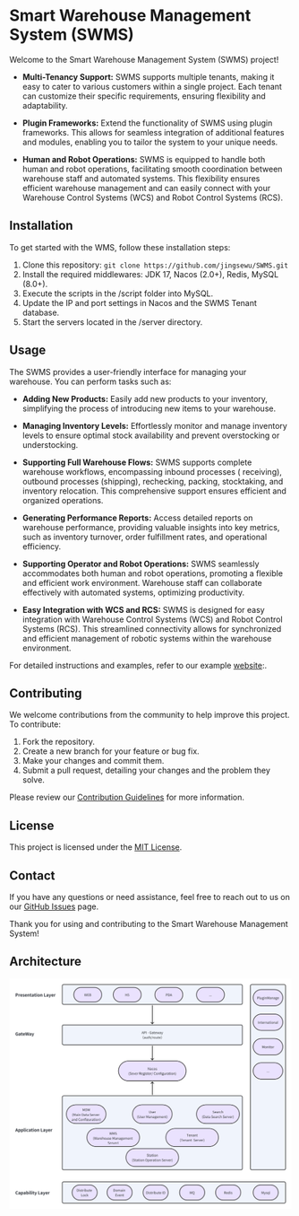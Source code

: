 # Smart Warehouse Management System (SWMS)

Welcome to the Smart Warehouse Management System (SWMS) project!

- **Multi-Tenancy Support:** SWMS supports multiple tenants, making it easy to cater to various customers within a
  single project. Each tenant can customize their specific requirements, ensuring flexibility and adaptability.

- **Plugin Frameworks:** Extend the functionality of SWMS using plugin frameworks. This allows for seamless integration
  of additional features and modules, enabling you to tailor the system to your unique needs.

- **Human and Robot Operations:** SWMS is equipped to handle both human and robot operations, facilitating smooth
  coordination between warehouse staff and automated systems. This flexibility ensures efficient warehouse management
  and can easily connect with your Warehouse Control Systems (WCS) and Robot Control Systems (RCS).

## Installation

To get started with the WMS, follow these installation steps:

1. Clone this repository: `git clone https://github.com/jingsewu/SWMS.git`
2. Install the required middlewares: JDK 17, Nacos (2.0+), Redis, MySQL (8.0+).
3. Execute the scripts in the /script folder into MySQL.
4. Update the IP and port settings in Nacos and the SWMS Tenant database.
5. Start the servers located in the /server directory.

## Usage

The SWMS provides a user-friendly interface for managing your warehouse. You can perform tasks such as:

- **Adding New Products:** Easily add new products to your inventory, simplifying the process of introducing new items
  to your warehouse.

- **Managing Inventory Levels:** Effortlessly monitor and manage inventory levels to ensure optimal stock availability
  and prevent overstocking or understocking.

- **Supporting Full Warehouse Flows:** SWMS supports complete warehouse workflows, encompassing inbound processes (
  receiving), outbound processes (shipping), rechecking, packing, stocktaking, and inventory relocation. This
  comprehensive support ensures efficient and organized operations.

- **Generating Performance Reports:** Access detailed reports on warehouse performance, providing valuable insights into
  key metrics, such as inventory turnover, order fulfillment rates, and operational efficiency.

- **Supporting Operator and Robot Operations:** SWMS seamlessly accommodates both human and robot operations, promoting
  a flexible and efficient work environment. Warehouse staff can collaborate effectively with automated systems,
  optimizing productivity.

- **Easy Integration with WCS and RCS:** SWMS is designed for easy integration with Warehouse Control Systems (WCS) and
  Robot Control Systems (RCS). This streamlined connectivity allows for synchronized and efficient management of robotic
  systems within the warehouse environment.

For detailed instructions and examples, refer to our example [website](http://test.smartswms.xyz/):.

## Contributing

We welcome contributions from the community to help improve this project. To contribute:

1. Fork the repository.
2. Create a new branch for your feature or bug fix.
3. Make your changes and commit them.
4. Submit a pull request, detailing your changes and the problem they solve.

Please review our [Contribution Guidelines](CONTRIBUTING.md) for more information.

## License

This project is licensed under the [MIT License](LICENSE).

## Contact

If you have any questions or need assistance, feel free to reach out to us on
our [GitHub Issues](https://github.com/jingsewu/SWMS/issues) page.

Thank you for using and contributing to the Smart Warehouse Management System!

## Architecture

![Architecture](./doc/image/architecture.png)
